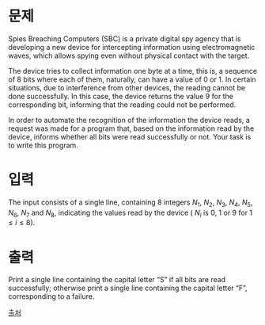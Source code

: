 # 문제

Spies Breaching Computers (SBC) is a private digital spy agency that is developing a new device for intercepting information using electromagnetic waves, which allows spying even without physical contact with the target.

The device tries to collect information one byte at a time, this is, a sequence of 
$8$ bits where each of them, naturally, can have a value of 
$0$ or 
$1$. In certain situations, due to interference from other devices, the reading cannot be done successfully. In this case, the device returns the value 
$9$ for the corresponding bit, informing that the reading could not be performed.

In order to automate the recognition of the information the device reads, a request was made for a program that, based on the information read by the device, informs whether all bits were read successfully or not. Your task is to write this program.

# 입력

The input consists of a single line, containing 
$8$ integers 
$N_1$, 
$N_2$, 
$N_3$, 
$N_4$, 
$N_5$, 
$N_6$, 
$N_7$ and 
$N_8$, indicating the values read by the device (
$N_i$ is 0, 1 or 9 for 
$1 ≤ i ≤ 8$).

# 출력

Print a single line containing the capital letter “S” if all bits are read successfully; otherwise print a single line containing the capital letter “F”, corresponding to a failure.

[출처](https://www.acmicpc.net/problem/26209)
